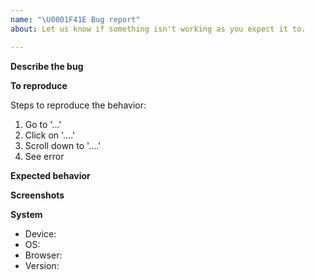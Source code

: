 ```yaml
---
name: "\U0001F41E Bug report"
about: Let us know if something isn't working as you expect it to.

---
```

  
**Describe the bug**
<!--- A clear and concise description of what the bug is. --->



**To reproduce**

Steps to reproduce the behavior:
1. Go to '...'
2. Click on '....'
3. Scroll down to '....'
4. See error

  
**Expected behavior**
<!--- A clear and concise description of what you expected to happen. --->



**Screenshots**
<!--- If applicable, add screenshots to help explain your problem. Otherwise, remove this section. --->



**System**
<!--- If applicable, complete the following information.  Otherwise, remove unneeded line(s) or the whole section. --->
- Device<!-- e.g. laptop, smartphone -->:  
- OS<!-- e.g. android, iOS, mac, windows -->:
- Browser<!-- e.g. chrome, firefox, safari  -->:
- Version<!-- e.g. 121 -->:

